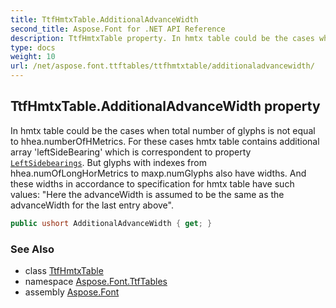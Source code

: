 ```yaml
---
title: TtfHmtxTable.AdditionalAdvanceWidth
second_title: Aspose.Font for .NET API Reference
description: TtfHmtxTable property. In hmtx table could be the cases when total number of glyphs is not equal to hhea.numberOfHMetrics. For these cases hmtx table contains additional array leftSideBearing which is correspondent to property LeftSidebearings. But glyphs with indexes from hhea.numOfLongHorMetrics to maxp.numGlyphs also have widths. And these widths in accordance to specification for hmtx table have such values Here the advanceWidth is assumed to be the same as the advanceWidth for the last entry above
type: docs
weight: 10
url: /net/aspose.font.ttftables/ttfhmtxtable/additionaladvancewidth/
---
```

## TtfHmtxTable.AdditionalAdvanceWidth property

In hmtx table could be the cases when total number of glyphs is not equal to hhea.numberOfHMetrics. For these cases hmtx table contains additional array 'leftSideBearing' which is correspondent to property [`LeftSidebearings`](../leftsidebearings/). But glyphs with indexes from hhea.numOfLongHorMetrics to maxp.numGlyphs also have widths. And these widths in accordance to specification for hmtx table have such values: "Here the advanceWidth is assumed to be the same as the advanceWidth for the last entry above".

```csharp
public ushort AdditionalAdvanceWidth { get; }
```

### See Also

* class [TtfHmtxTable](../)
* namespace [Aspose.Font.TtfTables](../../ttfhmtxtable/)
* assembly [Aspose.Font](../../../)


